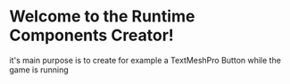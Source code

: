 # Welcome to the Runtime Components Creator!

it's main purpose is to create for example a TextMeshPro Button while the game is running

